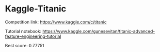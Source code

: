 # Kaggle-Titanic

Competition link: https://www.kaggle.com/c/titanic

Tutorial notebook: https://www.kaggle.com/gunesevitan/titanic-advanced-feature-engineering-tutorial

Best score: 0.77751
